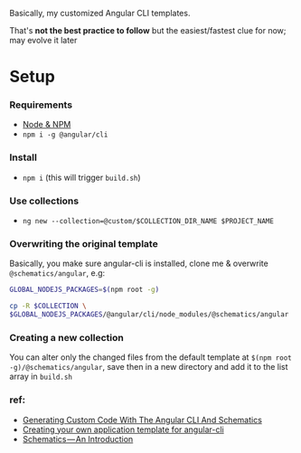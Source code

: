Basically, my customized Angular CLI templates.

That's **not the best practice to follow** but the easiest/fastest clue for now; may evolve it later

# Setup

### Requirements

+ [Node & NPM](https://github.com/nodejs/help/wiki/Installation)
+ `npm i -g @angular/cli`

### Install
+ `npm i` (this will trigger `build.sh`)

### Use collections
+ `ng new --collection=@custom/$COLLECTION_DIR_NAME $PROJECT_NAME`


### Overwriting the original template

Basically, you make sure angular-cli is installed, clone me & overwrite `@schematics/angular`, e.g:
```bash
GLOBAL_NODEJS_PACKAGES=$(npm root -g)

cp -R $COLLECTION \
$GLOBAL_NODEJS_PACKAGES/@angular/cli/node_modules/@schematics/angular
```

### Creating a new collection

You can alter only the changed files from the default template at `$(npm root -g)/@schematics/angular`, save then in a new directory and add it to the list array in `build.sh`

### ref:
+ [Generating Custom Code With The Angular CLI And Schematics](http://www.softwarearchitekt.at/post/2017/10/29/generating-custom-code-with-the-angular-cli-and-schematics.aspx)
+ [Creating your own application template for angular-cli](https://blog.angularindepth.com/creating-your-own-application-template-for-angular-cli-95e22319cc24)
+ [Schematics — An Introduction](https://blog.angular.io/schematics-an-introduction-dc1dfbc2a2b2)
